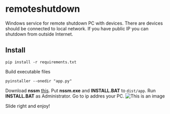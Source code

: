 # remoteshutdown

Windows service for remote shutdown PC with devices. There are devices should be connected to local network. If you have public IP you can shutdown from outside Internet.

## Install
```
pip install -r requirements.txt
```
Build executable files
```
pyinstaller --onedir "app.py"
```
Download **nssm** [this](https://nssm.cc/download). Put **nssm.exe** and **INSTALL.BAT** to `dist/app`. Run **INSTALL.BAT** as Administrator. Go to ip addres your PC.
![This is an image](https://sun9-21.userapi.com/impg/xsYD6xLMN5PSfhsjW-GKsveZJvKVvI6gwrXq6w/XrPq97dQEyo.jpg?size=640x1136&quality=96&sign=1a82352541c5ef2b1fb377ab9d329502&type=album)

Slide right and enjoy!